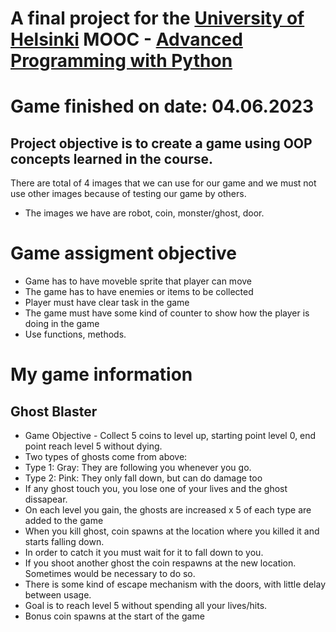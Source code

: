 # A final project for the [University of Helsinki](https://www.mooc.fi/en/) MOOC - [Advanced Programming with Python](https://programming-23.mooc.fi/) 
# Game finished on date: 04.06.2023

## Project objective is to create a game using OOP concepts learned in the course. 
There are total of 4 images that we can use for our game and we must not use other images because of testing our game by others.
- The images we have are robot, coin, monster/ghost, door. 

# Game assigment objective
- Game has to have moveble sprite that player can move
- The game has to have enemies or items to be collected
- Player must have clear task in the game
- The game must have some kind of counter to show how the player is doing in the game
- Use functions, methods.



# My game information
##                                             Ghost Blaster                                                                                                                                   
 - Game Objective - Collect 5 coins to level up, starting point level 0, end point reach level 5 without dying.
 - Two types of ghosts come from above:                                                                        
 - Type 1: Gray: They are following you whenever you go.                                                       
 - Type 2: Pink: They only fall down, but can do damage too                                                    
 - If any ghost touch you, you lose one of your lives and the ghost dissapear.                                 
 - On each level you gain, the ghosts are increased x 5 of each type are added to the game                     
 - When you kill ghost, coin spawns at the location where you killed it and starts falling down.               
 - In order to catch it you must wait for it to fall down to you.                                              
 - If you shoot another ghost the coin respawns at the new location. Sometimes would be necessary to do so.    
 - There is some kind of escape mechanism with the doors, with little delay between usage.                     
 - Goal is to reach level 5 without spending all your lives/hits.                                              
 - Bonus coin spawns at the start of the game                                                                  
                                                                                                               
